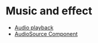 # Music and effect

- [Audio playback](audio.md)
- [AudioSource Component](../components/audiosource.md)